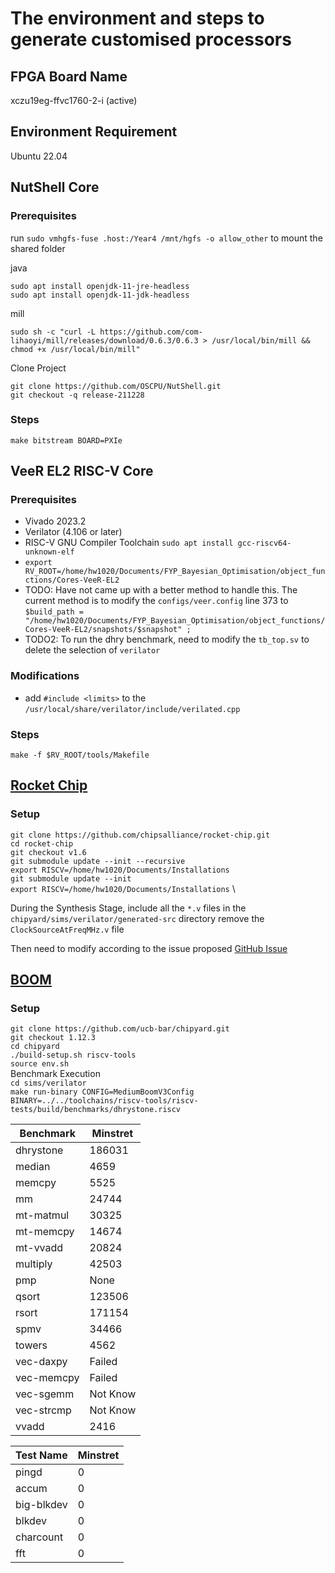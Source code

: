 # The environment and steps to generate customised processors

## FPGA Board Name

xczu19eg-ffvc1760-2-i (active)

## Environment Requirement

Ubuntu 22.04

## NutShell Core

### Prerequisites

run ```sudo vmhgfs-fuse .host:/Year4 /mnt/hgfs -o allow_other``` to mount the shared folder

java

```sudo apt install openjdk-11-jre-headless```\
```sudo apt install openjdk-11-jdk-headless```

mill

```sudo sh -c "curl -L https://github.com/com-lihaoyi/mill/releases/download/0.6.3/0.6.3 > /usr/local/bin/mill && chmod +x /usr/local/bin/mill"```

Clone Project

```git clone https://github.com/OSCPU/NutShell.git```\
```git checkout -q release-211228```

### Steps

``` make bitstream BOARD=PXIe ```

## VeeR EL2 RISC-V Core

### Prerequisites

- Vivado 2023.2
- Verilator (4.106 or later)
- RISC-V GNU Compiler Toolchain ```sudo apt install gcc-riscv64-unknown-elf```
- ```export RV_ROOT=/home/hw1020/Documents/FYP_Bayesian_Optimisation/object_functions/Cores-VeeR-EL2```
- TODO: Have not came up with a better method to handle this. The current method is to modify the ```configs/veer.config``` line 373 to ```$build_path = "/home/hw1020/Documents/FYP_Bayesian_Optimisation/object_functions/Cores-VeeR-EL2/snapshots/$snapshot" ;```
- TODO2: To run the dhry benchmark, need to modify the ```tb_top.sv``` to delete the selection of ```verilator```

### Modifications
- add ```#include <limits>``` to the ```/usr/local/share/verilator/include/verilated.cpp```

### Steps

```make -f $RV_ROOT/tools/Makefile```


## [Rocket Chip](https://github.com/chipsalliance/rocket-chip.git)

### Setup
```git clone https://github.com/chipsalliance/rocket-chip.git``` \
```cd rocket-chip```    \
```git checkout v1.6``` \
```git submodule update --init --recursive``` \
```export RISCV=/home/hw1020/Documents/Installations``` \
```git submodule update --init``` \
```export RISCV=/home/hw1020/Documents/Installations``` \

During the Synthesis Stage,
include all the ```*.v``` files in the ```chipyard/sims/verilator/generated-src``` directory
remove the ```ClockSourceAtFreqMHz.v``` file

Then need to modify according to the issue proposed [GitHub Issue](https://github.com/chipsalliance/rocket-chip/pull/3226)

## [BOOM](https://github.com/riscv-boom/riscv-boom)

### Setup
```git clone https://github.com/ucb-bar/chipyard.git``` \
```git checkout 1.12.3``` \
```cd chipyard``` \
```./build-setup.sh riscv-tools``` \
```source env.sh``` \
Benchmark Execution \
```cd sims/verilator``` \
```make run-binary CONFIG=MediumBoomV3Config BINARY=../../toolchains/riscv-tools/riscv-tests/build/benchmarks/dhrystone.riscv```


|Benchmark | Minstret |
|----------|----------|
|dhrystone | 186031   |
|median    | 4659     |
|memcpy    | 5525     |
|mm        | 24744    |
|mt-matmul | 30325    |
|mt-memcpy | 14674    |
|mt-vvadd  | 20824    |
|multiply  | 42503    |
|pmp       | None     |
|qsort     | 123506   |
|rsort     | 171154   |
|spmv      | 34466    |
|towers    | 4562     |
|vec-daxpy | Failed   |
|vec-memcpy| Failed   |
|vec-sgemm | Not Know |
|vec-strcmp| Not Know |
|vvadd     | 2416     |


|Test Name | Minstret |
|----------|----------|
|pingd     |0         |
|accum     |0         |
|big-blkdev|0         |
|blkdev    |0         |
|charcount |0         |
|fft       |0         |